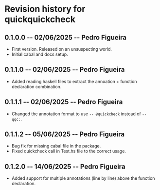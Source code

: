 # Revision history for quickquickcheck

## 0.1.0.0 -- 02/06/2025 -- Pedro Figueira

* First version. Released on an unsuspecting world.
* Initial cabal and docs setup.

## 0.1.1.0 -- 02/06/2025 -- Pedro Figueira

* Added reading haskell files to extract the annoation + function declaration combination.

## 0.1.1.1 -- 02/06/2025 -- Pedro Figueira

* Changed the annotation format to use `-- @quickcheck` instead of `-- qqc:`.

## 0.1.1.2 -- 05/06/2025 -- Pedro Figueira

* Bug fix for missing cabal file in the package.
* Fixed quickcheck call in Test.hs file to the correct usage.

## 0.1.2.0 -- 14/06/2025 -- Pedro Figueira

* Added support for multiple annotations (line by line) above the function declaration.
